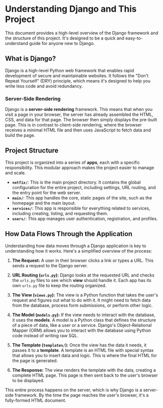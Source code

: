 # Understanding Django and This Project

This document provides a high-level overview of the Django framework and the structure of this project. It's designed to be a quick and easy-to-understand guide for anyone new to Django.

## What is Django?

Django is a high-level Python web framework that enables rapid development of secure and maintainable websites. It follows the "Don't Repeat Yourself" (DRY) principle, which means it's designed to help you write less code and avoid redundancy.

### Server-Side Rendering

Django is a **server-side rendering** framework. This means that when you visit a page in your browser, the server has already assembled the HTML, CSS, and data for that page. The browser then simply displays the pre-built page. This is in contrast to client-side rendering, where the browser receives a minimal HTML file and then uses JavaScript to fetch data and build the page.

## Project Structure

This project is organized into a series of **apps**, each with a specific responsibility. This modular approach makes the project easier to manage and scale.

- **`netfix/`**: This is the main project directory. It contains the global configuration for the entire project, including settings, URL routing, and the entry point for the web server.
- **`main/`**: This app handles the core, static pages of the site, such as the homepage and the main layout.
- **`services/`**: This app is responsible for everything related to services, including creating, listing, and requesting them.
- **`users/`**: This app manages user authentication, registration, and profiles.

## How Data Flows Through the Application

Understanding how data moves through a Django application is key to understanding how it works. Here's a simplified overview of the process:

1.  **The Request:** A user in their browser clicks a link or types a URL. This sends a request to the Django server.

2.  **URL Routing (`urls.py`):** Django looks at the requested URL and checks the `urls.py` files to see which **view** should handle it. Each app has its own `urls.py` file to keep the routing organized.

3.  **The View (`views.py`):** The view is a Python function that takes the user's request and figures out what to do with it. It might need to fetch data from the database, process form submissions, or perform other logic.

4.  **The Model (`models.py`):** If the view needs to interact with the database, it uses the **models**. A model is a Python class that defines the structure of a piece of data, like a user or a service. Django's Object-Relational Mapper (ORM) allows you to interact with the database using Python code instead of writing raw SQL.

5.  **The Template (`templates/`):** Once the view has the data it needs, it passes it to a **template**. A template is an HTML file with special syntax that allows you to insert data and logic. This is where the final HTML for the page is generated.

6.  **The Response:** The view renders the template with the data, creating a complete HTML page. This page is then sent back to the user's browser to be displayed.

This entire process happens on the server, which is why Django is a server-side framework. By the time the page reaches the user's browser, it's a fully-formed HTML document.

